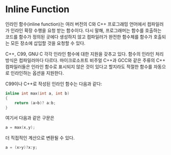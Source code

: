 # Inline Function
인라인 함수(inline function)는 여러 버전의 C와 C++ 프로그래밍 언어에서 컴파일러가 인라인 확장 수행을 요청 받는 함수이다. 다시 말해, 프로그래머는 함수를 호출하는 코드를 함수가 정의된 곳에다 생성하지 않고 컴파일러가 완전한 함수체를 함수가 호출되는 모든 장소에 삽입할 것을 요청할 수 있다.

C++, C99, GNU C 각각 인라인 함수에 대한 지원을 갖추고 있다. 함수의 인라인 처리 방식은 컴파일러마다 다르다. 마이크로소프트 비주얼 C++과 GCC와 같은 주류의 C++ 컴파일러들은 인라인 함수로 표시되지 않은 것이 있다고 할지라도 적절한 함수를 자동으로 인라인하는 옵션을 지원한다.

C99이나 C++로 작성된 인라인 함수는 다음과 같다:

``` cpp
inline int max(int a, int b)
{
	return (a>b)? a:b;
}
```
여기서 다음과 같은 구문은

``` cpp
a = max(x,y);
```
더 직접적인 계산으로 변환될 수 있다.

``` cpp
a = (x>y)?x:y;
```
